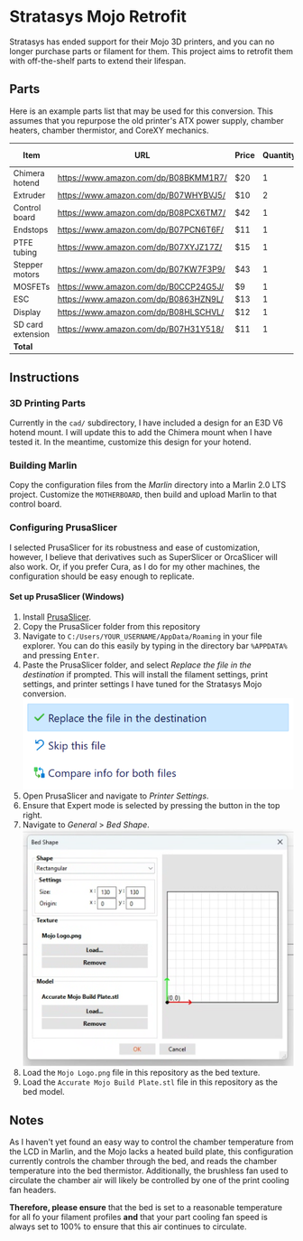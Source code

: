 # Stratasys Mojo Retrofit

Stratasys has ended support for their Mojo 3D printers, and you can no longer purchase parts or filament for them.
This project aims to retrofit them with off-the-shelf parts to extend their lifespan.

## Parts

Here is an example parts list that may be used for this conversion. This assumes that you repurpose the
old printer's ATX power supply, chamber heaters, chamber thermistor, and CoreXY mechanics.

| Item              | URL                                   | Price | Quantity | Total Cost |
|-------------------|---------------------------------------|-------|----------|------------|
| Chimera hotend    | https://www.amazon.com/dp/B08BKMM1R7/ | $20   | 1        | $20        |
| Extruder          | https://www.amazon.com/dp/B07WHYBVJ5/ | $10   | 2        | $20        |
| Control board     | https://www.amazon.com/dp/B08PCX6TM7/ | $42   | 1        | $42        |
| Endstops          | https://www.amazon.com/dp/B07PCN6T6F/ | $11   | 1        | $11        |
| PTFE tubing       | https://www.amazon.com/dp/B07XYJZ17Z/ | $15   | 1        | $15        |
| Stepper motors    | https://www.amazon.com/dp/B07KW7F3P9/ | $43   | 1        | $43        |
| MOSFETs           | https://www.amazon.com/dp/B0CCP24G5J/ | $9    | 1        | $9         |
| ESC               | https://www.amazon.com/dp/B0863HZN9L/ | $13   | 1        | $13        |
| Display           | https://www.amazon.com/dp/B08HLSCHVL/ | $12   | 1        | $12        |
| SD card extension | https://www.amazon.com/dp/B07H31Y518/ | $11   | 1        | $11        |
| **Total**         |                                       |       |          | **$196**   |

## Instructions

### 3D Printing Parts

Currently in the `cad/` subdirectory, I have included a design for an E3D V6 hotend mount. I will update this to add the Chimera mount when I have tested it. In the meantime, customize this design for your hotend.

### Building Marlin

Copy the configuration files from the *Marlin* directory into a Marlin 2.0 LTS project. Customize the `MOTHERBOARD`, then build and upload Marlin to that control board.

### Configuring PrusaSlicer

I selected PrusaSlicer for its robustness and ease of customization, however, I believe that derivatives such as SuperSlicer or OrcaSlicer will also work.
Or, if you prefer Cura, as I do for my other machines, the configuration should be easy enough to replicate.

#### Set up PrusaSlicer (Windows)

1. Install [PrusaSlicer](https://www.prusa3d.com/en/page/prusaslicer_424/).
2. Copy the PrusaSlicer folder from this repository
3. Navigate to `C:/Users/YOUR_USERNAME/AppData/Roaming` in your file explorer. You can do this easily by typing in the directory bar `%APPDATA%` and pressing <kbd>Enter</kbd>.
4. Paste the PrusaSlicer folder, and select *Replace the file in the destination* if prompted. This will install the  filament settings, print settings, and printer settings I have tuned for the Stratasys Mojo conversion.
![Replace file dialog](screenshots/replace.png)
5. Open PrusaSlicer and navigate to *Printer Settings*.
6. Ensure that Expert mode is selected by pressing the button in the top right.
7. Navigate to *General* > *Bed Shape*.
![Bed Shape dialog](screenshots/bed_shape.png)
8. Load the `Mojo Logo.png` file in this repository as the bed texture.
9. Load the `Accurate Mojo Build Plate.stl` file in this repository as the bed model.

## Notes

As I haven't yet found an easy way to control the chamber temperature from the LCD in Marlin, and the Mojo lacks a heated
build plate, this configuration currently controls the chamber through the bed, and reads the chamber temperature into the bed
thermistor.
Additionally, the brushless fan used to circulate the chamber air will likely be controlled by one of the print cooling fan headers.

**Therefore, please ensure** that the bed is set to a reasonable temperature for all fo your filament profiles **and** that
your part cooling fan speed is always set to 100% to ensure that this air continues to circulate.